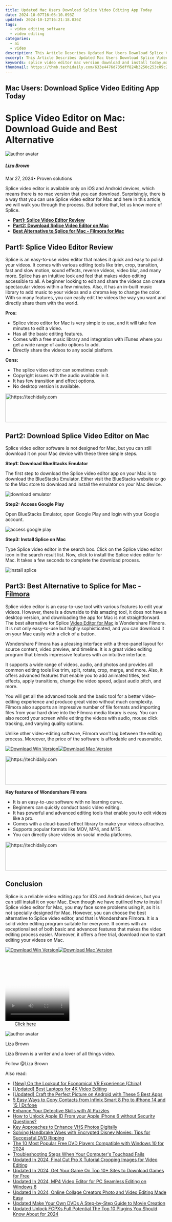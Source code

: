 ```yaml
---
title: Updated Mac Users Download Splice Video Editing App Today
date: 2024-10-07T16:05:10.093Z
updated: 2024-10-12T16:21:18.036Z
tags: 
  - video editing software
  - video editing
categories: 
  - ai
  - video
description: This Article Describes Updated Mac Users Download Splice Video Editing App Today
excerpt: This Article Describes Updated Mac Users Download Splice Video Editing App Today
keywords: splice video editor mac version download and install today,mac users rejoice download splice video editor today,mac users download splice video editor now and edit like a pro,mac users download splice video editing app today,mac video editing made easy download splice now,mac video editing made easy download splice,splice video editor for mac free download and start creating
thumbnail: https://thmb.techidaily.com/633e4476d735dff824b3250c253c09c234e7613f83678c9c2635006dd72b341f.jpg
---
```


## Mac Users: Download Splice Video Editing App Today

# Splice Video Editor on Mac: Download Guide and Best Alternative

![author avatar](https://lh5.googleusercontent.com/-AIMmjowaFs4/AAAAAAAAAAI/AAAAAAAAABc/Y5UmwDaI7HU/s250-c-k/photo.jpg)

##### Liza Brown

 Mar 27, 2024• Proven solutions

Splice video editor is available only on iOS and Android devices, which means there is no mac version that you can download. Surprisingly, there is a way that you can use Splice video editor for Mac and here in this article, we will walk you through the process. But before that, let us know more of Splice.

* [**Part1: Splice Video Editor Review**](#part1)
* [**Part2: Download Splice Video Editor on Mac**](#part2)
* [**Best Alternative to Splice for Mac - Filmora for Mac**](#part3)

## Part1: Splice Video Editor Review

Splice is an easy-to-use video editor that makes it quick and easy to polish your videos. It comes with various editing tools like trim, crop, transition, fast and slow motion, sound effects, reverse videos, video blur, and many more. Splice has an intuitive look and feel that makes video editing accessible to all. A beginner looking to edit and share the videos can create spectacular videos within a few minutes. Also, it has an in-built music library to add music to your videos and a chroma key to change the color. With so many features, you can easily edit the videos the way you want and directly share them with the world.

**Pros:**

* Splice video editor for Mac is very simple to use, and it will take few minutes to edit a video.
* Has all the basic editing features.
* Comes with a free music library and integration with iTunes where you get a wide range of audio options to add.
* Directly share the videos to any social platform.

**Cons:**

* The splice video editor can sometimes crash
* Copyright issues with the audio available in it.
* It has few transition and effect options.
* No desktop version is available.

<!-- affiliate ads begin -->
<a href="https://aligracehair.sjv.io/c/5597632/1885947/19272" target="_top" id="1885947">
  <img src="//a.impactradius-go.com/display-ad/19272-1885947" border="0" alt="https://techidaily.com" width="728" height="90"/>
</a>
<img height="0" width="0" src="https://aligracehair.sjv.io/i/5597632/1885947/19272" style="position:absolute;visibility:hidden;" border="0" />
<!-- affiliate ads end -->

## Part2: Download Splice Video Editor on Mac

Splice video editor software is not designed for Mac, but you can still download it on your Mac device with these three simple steps.

**Step1: Download BlueStacks Emulator**

The first step to download the Splice video editor app on your Mac is to download the BlueStacks Emulator. Either visit the BlueStacks website or go to the Mac store to download and install the emulator on your Mac device.

![download emulator](https://images.wondershare.com/filmora/article-images/splice-for-mac-1.jpg)

**Step2: Access Google Play**

Open BlueStacks Emulator, open Google Play and login with your Google account.

![access google play](https://images.wondershare.com/filmora/article-images/splice-for-mac-2.jpg)

**Step3: Install Splice on Mac**

Type Splice video editor in the search box. Click on the Splice video editor icon in the search result list. Now, click to install the Splice video editor for Mac. It takes a few seconds to complete the download process.

![install splice](https://images.wondershare.com/filmora/article-images/splice-for-mac-3.jpg)

## Part3: Best Alternative to Splice for Mac - [Filmora](https://tools.techidaily.com/wondershare/filmora/download/)

Splice video editor is an easy-to-use tool with various features to edit your videos. However, there is a downside to this amazing tool, it does not have a desktop version, and downloading the app for Mac is not straightforward. The best alternative for Splice [Video Editor for Mac](https://tools.techidaily.com/wondershare/filmora/download/) is Wondershare Filmora. It is not only easy-to-use but highly sophisticated, and you can download it on your Mac easily with a click of a button.

Wondershare Filmora has a pleasing interface with a three-panel layout for source content, video preview, and timeline. It is a great video editing program that blends impressive features with an intuitive interface.

It supports a wide range of videos, audio, and photos and provides all common editing tools like trim, split, rotate, crop, merge, and more. Also, it offers advanced features that enable you to add animated titles, text effects, apply transitions, change the video speed, adjust audio pitch, and more.

You will get all the advanced tools and the basic tool for a better video-editing experience and produce great video without much complexity. Filmora also supports an impressive number of file formats and importing files from your hard drive into the Filmora media library is easy. You can also record your screen while editing the videos with audio, mouse click tracking, and varying quality options.

Unlike other video-editing software, Filmora won’t lag between the editing process. Moreover, the price of the software is affordable and reasonable.

[![Download Win Version](https://images.wondershare.com/filmora/guide/download-btn-win.jpg)](https://tools.techidaily.com/wondershare/filmora/download/)[![Download Mac Version](https://images.wondershare.com/filmora/guide/download-btn-mac.jpg)](https://tools.techidaily.com/wondershare/filmora/download/)

<!-- affiliate ads begin -->
<a href="https://homestyler.sjv.io/c/5597632/1943647/22993" target="_top" id="1943647">
  <img src="//a.impactradius-go.com/display-ad/22993-1943647" border="0" alt="https://techidaily.com" width="728" height="90"/>
</a>
<img height="0" width="0" src="https://homestyler.sjv.io/i/5597632/1943647/22993" style="position:absolute;visibility:hidden;" border="0" />
<!-- affiliate ads end -->

**Key features of Wondershare Filmora**

* It is an easy-to-use software with no learning curve.
* Beginners can quickly conduct basic video editing.
* It has powerful and advanced editing tools that enable you to edit videos like a pro.
* Comes with a cloud-based effect library to make your videos attractive.
* Supports popular formats like MOV, MP4, and MTS.
* You can directly share videos on social media platforms.

<!-- affiliate ads begin -->
<a href="https://aligracehair.sjv.io/c/5597632/2087239/19272" target="_top" id="2087239">
  <img src="//a.impactradius-go.com/display-ad/19272-2087239" border="0" alt="https://techidaily.com" width="728" height="90"/>
</a>
<img height="0" width="0" src="https://aligracehair.sjv.io/i/5597632/2087239/19272" style="position:absolute;visibility:hidden;" border="0" />
<!-- affiliate ads end -->

## Conclusion

Splice is a reliable video editing app for iOS and Android devices, but you can still install it on your Mac. Even though we have outlined how to install Splice video editor for Mac, you may face some problems using it, as it is not specially designed for Mac. However, you can choose the best alternative to Splice video editor, and that is Wondershare Filmora. It is a solid video editing program suitable for everyone. It comes with an exceptional set of both basic and advanced features that makes the video editing process easier. Moreover, it offers a free trial, download now to start editing your videos on Mac.

[![Download Win Version](https://images.wondershare.com/filmora/guide/download-btn-win.jpg)](https://tools.techidaily.com/wondershare/filmora/download/)[![Download Mac Version](https://images.wondershare.com/filmora/guide/download-btn-mac.jpg)](https://tools.techidaily.com/wondershare/filmora/download/)

<!-- affiliate ads begin -->
<span id="1743243">
					<video width="200" height="200" style="cursor:pointer"
           poster="//a.impactradius-go.com/display-clicktoplayimage/1743243.png"
           onclick="if(!this.playClicked){this.play();this.setAttribute('controls',true);this.playClicked=true;}">
	   <source src="//a.impactradius-go.com/display-ad/19272-1743243">
	   <img src="//a.impactradius-go.com/display-clicktoplayimage/1743243.png" style="border: none; height: 100%; width: 100%; object-fit: contain">
	</video>
	<div style="width:125px;text-align:center"><a href="javascript:window.open(decodeURIComponent('https%3A%2F%2Faligracehair.sjv.io%2Fc%2F5597632%2F1743243%2F19272'), '_blank');void(0);">Click here</a></div>
</span>
<img height="0" width="0" src="https://imp.pxf.io/i/5597632/1743243/19272" style="position:absolute;visibility:hidden;" border="0" />
<!-- affiliate ads end -->

![author avatar](https://lh5.googleusercontent.com/-AIMmjowaFs4/AAAAAAAAAAI/AAAAAAAAABc/Y5UmwDaI7HU/s250-c-k/photo.jpg)

Liza Brown

Liza Brown is a writer and a lover of all things video.

Follow @Liza Brown

<ins class="adsbygoogle"
      style="display:block"
      data-ad-client="ca-pub-7571918770474297"
      data-ad-slot="8358498916"
      data-ad-format="auto"
      data-full-width-responsive="true"></ins>

<span class="atpl-alsoreadstyle">Also read:</span>
<div><ul>
<li><a href="https://article-files.techidaily.com/new-on-the-lookout-for-economical-vr-experience-china/"><u>[New] On the Lookout for Economical VR Experience (China)</u></a></li>
<li><a href="https://fox-links.techidaily.com/updated-best-laptops-for-4k-video-editing/"><u>[Updated] Best Laptops for 4K Video Editing</u></a></li>
<li><a href="https://extra-lessons.techidaily.com/updated-craft-the-perfect-picture-on-android-with-these-5-best-apps/"><u>[Updated] Craft the Perfect Picture on Android with These 5 Best Apps</u></a></li>
<li><a href="https://blog-min.techidaily.com/5-easy-ways-to-copy-contacts-from-infinix-smart-8-pro-to-iphone-14-and-15-drfone-by-drfone-transfer-from-android-transfer-from-android/"><u>5 Easy Ways to Copy Contacts from Infinix Smart 8 Pro to iPhone 14 and 15 | Dr.fone</u></a></li>
<li><a href="https://games-able.techidaily.com/enhance-your-detective-skills-with-ai-puzzles/"><u>Enhance Your Detective Skills with AI Puzzles</u></a></li>
<li><a href="https://apple-account.techidaily.com/how-to-unlock-apple-id-from-your-apple-iphone-6-without-security-questions-by-drfone-ios/"><u>How to Unlock Apple ID From your Apple iPhone 6 without Security Questions?</u></a></li>
<li><a href="https://fox-blue.techidaily.com/key-approaches-to-enhance-vhs-photos-digitally/"><u>Key Approaches to Enhance VHS Photos Digitally</u></a></li>
<li><a href="https://some-approaches.techidaily.com/solving-handbrake-woes-with-encrypted-disney-movies-tips-for-successful-dvd-ripping/"><u>Solving Handbrake Woes with Encrypted Disney Movies: Tips for Successful DVD Ripping</u></a></li>
<li><a href="https://ai-video-apps.techidaily.com/the-10-most-popular-free-dvd-players-compatible-with-windows-10-for-2024/"><u>The 10 Most Popular Free DVD Players Compatible with Windows 10 for 2024</u></a></li>
<li><a href="https://win-howtos.techidaily.com/troubleshooting-steps-when-your-computers-touchpad-fails/"><u>Troubleshooting Steps When Your Computer's Touchpad Fails</u></a></li>
<li><a href="https://ai-video-apps.techidaily.com/updated-in-2024-final-cut-pro-x-tutorial-cropping-images-for-video-editing/"><u>Updated In 2024, Final Cut Pro X Tutorial Cropping Images for Video Editing</u></a></li>
<li><a href="https://ai-video-apps.techidaily.com/updated-in-2024-get-your-game-on-top-10plus-sites-to-download-games-for-free/"><u>Updated In 2024, Get Your Game On Top 10+ Sites to Download Games for Free</u></a></li>
<li><a href="https://ai-video-apps.techidaily.com/updated-in-2024-mp4-video-editor-for-pc-seamless-editing-on-windows-8/"><u>Updated In 2024, MP4 Video Editor for PC Seamless Editing on Windows 8</u></a></li>
<li><a href="https://ai-video-apps.techidaily.com/updated-in-2024-online-collage-creators-photo-and-video-editing-made-easy/"><u>Updated In 2024, Online Collage Creators Photo and Video Editing Made Easy</u></a></li>
<li><a href="https://ai-video-apps.techidaily.com/updated-make-your-own-dvds-a-step-by-step-guide-to-movie-creation/"><u>Updated Make Your Own DVDs A Step-by-Step Guide to Movie Creation</u></a></li>
<li><a href="https://ai-video-apps.techidaily.com/updated-unlock-fcpxs-full-potential-the-top-10-plugins-you-should-know-about-for-2024/"><u>Updated Unlock FCPXs Full Potential The Top 10 Plugins You Should Know About for 2024</u></a></li>
</ul></div>

